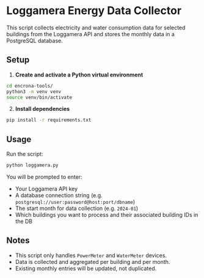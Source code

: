 # Loggamera Energy Data Collector

This script collects electricity and water consumption data for selected buildings from the Loggamera API and stores the monthly data in a PostgreSQL database.

## Setup

1. **Create and activate a Python virtual environment**

```bash
cd encrona-tools/
python3 -m venv venv
source venv/bin/activate
```

2. **Install dependencies**

```bash
pip install -r requirements.txt
```

## Usage

Run the script:

```bash
python loggamera.py
```

You will be prompted to enter:

- Your Loggamera API key
- A database connection string (e.g. `postgresql://user:password@host:port/dbname`)
- The start month for data collection (e.g. `2024-01`)
- Which buildings you want to process and their associated building IDs in the DB

## Notes

- This script only handles `PowerMeter` and `WaterMeter` devices.
- Data is collected and aggregated per building and per month.
- Existing monthly entries will be updated, not duplicated.
